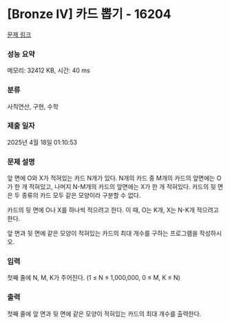# [Bronze IV] 카드 뽑기 - 16204 

[문제 링크](https://www.acmicpc.net/problem/16204) 

### 성능 요약

메모리: 32412 KB, 시간: 40 ms

### 분류

사칙연산, 구현, 수학

### 제출 일자

2025년 4월 18일 01:10:53

### 문제 설명

<p>앞 면에 O와 X가 적혀있는 카드 N개가 있다. N개의 카드 중 M개의 카드의 앞면에는 O가 한 개 적혀있고, 나머지 N-M개의 카드의 앞면에는 X가 한 개 적혀있다. 카드의 뒷 면은 두 종류의 카드 모두 같은 모양이라 구분할 수 없다.</p>

<p>카드의 뒷 면에 O나 X를 하나씩 적으려고 한다. 이 때, O는 K개, X는 N-K개 적으려고 한다.</p>

<p>앞 면과 뒷 면에 같은 모양이 적혀있는 카드의 최대 개수를 구하는 프로그램을 작성하시오.</p>

### 입력 

 <p>첫째 줄에 N, M, K가 주어진다. (1 ≤ N ≤ 1,000,000, 0 ≤ M, K ≤ N)</p>

### 출력 

 <p>첫째 줄에 앞 면과 뒷 면에 같은 모양이 적혀있는 카드의 최대 개수를 출력한다.</p>

